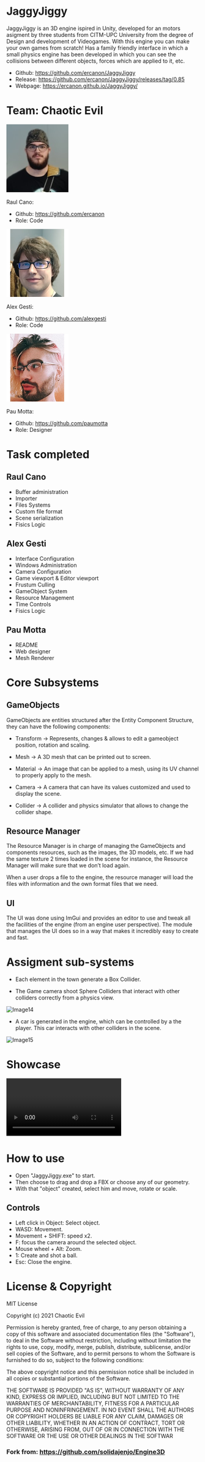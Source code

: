# JaggyJiggy

JaggyJiggy is an 3D engine ispired in Unity, developed for an motors asigment by three students from CITM-UPC University from the degree of Design and development of Videogames.
With this engine you can make your own games from scratch! 
Has a family friendly interface in which a small physics engine has been developed in which you can see the collisions between different objects, forces which are applied to it, etc.

+ Github: https://github.com/ercanon/JaggyJiggy
+ Release: https://github.com/ercanon/JaggyJiggy/releases/tag/0.85
+ Webpage:  https://ercanon.github.io/JaggyJiggy/

# Team: Chaotic Evil

![Image11](docs/photos/raul.jpg)

Raul Cano:
+ Github: https://github.com/ercanon
+ Role: Code

![Image12](docs/photos/alex.png)

Alex Gesti:
+ Github: https://github.com/alexgesti
+ Role: Code

![Image13](docs/photos/pau.png)

Pau Motta:
+ Github: https://github.com/paumotta
+ Role: Designer

# Task completed

## Raul Cano

+ Buffer administration 
+ Importer
+ Files Systems
+ Custom file format
+ Scene serialization
+ Fisics Logic

## Alex Gesti

+ Interface Configuration
+ Windows Administration
+ Camera Configuration
+ Game viewport & Editor viewport
+ Frustum Culling
+ GameObject System
+ Resource Management
+ Time Controls
+ Fisics Logic

## Pau Motta

+ README
+ Web designer
+ Mesh Renderer

# Core Subsystems

## GameObjects

GameObjects are entities structured after the Entity Component Structure, they can have the following components:

+ Transform -> Represents, changes & allows to edit a gameobject position, rotation and scaling.

+ Mesh -> A 3D mesh that can be printed out to screen.

+ Material -> An image that can be applied to a mesh, using its UV channel to properly apply to the mesh.

+ Camera -> A camera that can have its values customized and used to display the scene.

+ Collider -> A collider and physics simulator that allows to change the collider shape.

## Resource Manager 

The Resource Manager is in charge of managing the GameObjects and components resources, such as the images, the 3D models, etc. If we had the same texture 2 times loaded in the scene for instance, the Resource Manager will make sure that we don’t load again.

When a user drops a file to the engine, the resource manager will load the files with information and the own format files that we need.

## UI

The UI was done using ImGui and provides an editor to use and tweak all the facilities of the engine (from an engine user perspective). The module that manages the UI does so in a way that makes it incredibly easy to create and fast.

# Assigment sub-systems

+ Each element in the town generate a Box Collider.

+ The Game camera shoot Sphere Colliders that interact with other colliders correctly from a physics view.

![Image14](docs/gif/ball_show.gif)

+ A car is generated in the engine, which can be controlled by a the player. This car interacts with other colliders in the scene.

![Image15](docs/gif/car_show.gif)

# Showcase

![Image16](docs/videos/quickshowcase.mp4)

# How to use

- Open "JaggyJiggy.exe" to start.
- Then choose to drag and drop a FBX or choose any of our geometry.
- With that "object" created, select him and move, rotate or scale.

## Controls

- Left click in Object: Select object.
- WASD: Movement.
- Movement + SHIFT: speed x2.
- F: focus the camera around the selected object.
- Mouse wheel + Alt: Zoom.
- 1: Create and shot a ball.
- Esc: Close the engine.

# License & Copyright

MIT License

Copyright (c) 2021 Chaotic Evil

Permission is hereby granted, free of charge, to any person obtaining a copy of this software and associated documentation files (the "Software"), to deal in the Software without restriction, including without limitation the rights to use, copy, modify, merge, publish, distribute, sublicense, and/or sell copies of the Software, and to permit persons to whom the Software is furnished to do so, subject to the following conditions:

The above copyright notice and this permission notice shall be included in all copies or substantial portions of the Software.

THE SOFTWARE IS PROVIDED "AS IS", WITHOUT WARRANTY OF ANY KIND, EXPRESS OR IMPLIED, INCLUDING BUT NOT LIMITED TO THE WARRANTIES OF MERCHANTABILITY, FITNESS FOR A PARTICULAR PURPOSE AND NONINFRINGEMENT. IN NO EVENT SHALL THE AUTHORS OR COPYRIGHT HOLDERS BE LIABLE FOR ANY CLAIM, DAMAGES OR OTHER LIABILITY, WHETHER IN AN ACTION OF CONTRACT, TORT OR OTHERWISE, ARISING FROM, OUT OF OR IN CONNECTION WITH THE SOFTWARE OR THE USE OR OTHER DEALINGS IN THE SOFTWAR


### Fork from: https://github.com/solidajenjo/Engine3D
